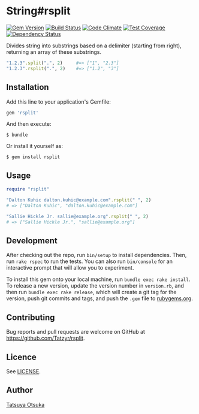 # String#rsplit

[![Gem Version](https://badge.fury.io/rb/rsplit.svg)](http://badge.fury.io/rb/rsplit)
[![Build Status](https://travis-ci.org/Tatzyr/rsplit.svg?branch=master)](https://travis-ci.org/Tatzyr/rsplit)
[![Code Climate](https://codeclimate.com/github/Tatzyr/rsplit/badges/gpa.svg)](https://codeclimate.com/github/Tatzyr/rsplit)
[![Test Coverage](https://codeclimate.com/github/Tatzyr/rsplit/badges/coverage.svg)](https://codeclimate.com/github/Tatzyr/rsplit/coverage)
[![Dependency Status](https://gemnasium.com/Tatzyr/rsplit.svg)](https://gemnasium.com/Tatzyr/rsplit)

Divides string into substrings based on a delimiter (starting from right),
returning an array of these substrings.

```ruby
"1.2.3".split(".", 2)     #=> ["1", "2.3"]
"1.2.3".rsplit(".", 2)    #=> ["1.2", "3"]
```

## Installation

Add this line to your application's Gemfile:

```ruby
gem 'rsplit'
```

And then execute:

    $ bundle

Or install it yourself as:

    $ gem install rsplit

## Usage

```ruby
require "rsplit"

"Dalton Kuhic dalton.kuhic@example.com".rsplit(" ", 2)
# => ["Dalton Kuhic", "dalton.kuhic@example.com"]

"Sallie Hickle Jr. sallie@example.org".rsplit(" ", 2)
# => ["Sallie Hickle Jr.", "sallie@example.org"]
```

## Development

After checking out the repo, run `bin/setup` to install dependencies. Then, run `rake rspec` to run the tests. You can also run `bin/console` for an interactive prompt that will allow you to experiment.

To install this gem onto your local machine, run `bundle exec rake install`. To release a new version, update the version number in `version.rb`, and then run `bundle exec rake release`, which will create a git tag for the version, push git commits and tags, and push the `.gem` file to [rubygems.org](https://rubygems.org).

## Contributing

Bug reports and pull requests are welcome on GitHub at https://github.com/Tatzyr/rsplit.

## Licence

See [LICENSE](LICENSE).

## Author

[Tatsuya Otsuka](https://github.com/Tatzyr)
